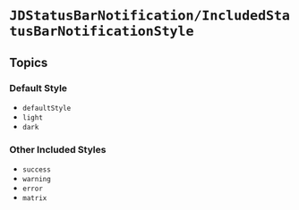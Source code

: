# ``JDStatusBarNotification/IncludedStatusBarNotificationStyle``

## Topics

### Default Style

- ``defaultStyle``
- ``light``
- ``dark``

### Other Included Styles

- ``success``
- ``warning``
- ``error``
- ``matrix``
